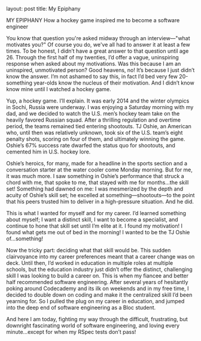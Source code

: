 layout: post
title: My Epiphany

MY EPIPHANY
How a hockey game inspired me to become a software engineer

You know that question you're asked midway through an interview—"what motivates you?" Of course you do, we've all had to answer it at least a few times. To be honest, I didn’t have a great answer to that question until age 26. Through the first half of my twenties, I’d offer a vague, uninspiring response when asked about my motivations. Was this because I am an uninspired, unmotivated person? Good heavens, no! It’s because I just didn’t know the answer. I’m not ashamed to say this, in fact I’d bed very few 20-something year-olds know the nucleus of their motivation. And I didn’t know know mine until I watched a hockey game.

Yup, a hockey game. I’ll explain. It was early 2014 and the winter olympics in Sochi, Russia were underway. I was enjoying a Saturday morning with my dad, and we decided to watch the U.S. men’s hockey team take on the heavily favored Russian squad. After a thrilling regulation and overtime period, the teams remained tied entering shootouts. TJ Oshie, an American who, until then was relatively unknown, took six of the U.S. team’s eight penalty shots, scoring on four of them, and ultimately winning the game. Oshie’s 67% success rate dwarfed the status quo for shootouts, and cemented him in U.S. hockey lore.

Oshie’s heroics, for many, made for a headline in the sports section and a conversation starter at the water cooler come Monday morning. But for me, it was much more. I saw something in Oshie’s performance that struck a chord with me, that spoke to me, that stayed with me for months…the skill set! Something had dawned on me: I was mesmerized by the depth and acuity of Oshie’s skill set; he excelled at something—shootouts—to the point that his peers trusted him to deliver in a high-pressure situation. And he did.

This is what I wanted for myself and for my career. I’d learned something about myself; I want a distinct skill, I want to become a specialist, and continue to hone that skill set until I’m elite at it. I found my motivation! I found what gets me out of bed in the morning! I wanted to be the TJ Oshie of…something!

Now the tricky part: deciding what that skill would be. This sudden clairvoyance into my career preferences meant that a career change was on deck. Until then, I’d worked in education in multiple roles at multiple schools, but the education industry just didn’t offer the distinct, challenging skill I was looking to build a career on. This is when my fiancee and better half recommended software engineering. After several years of hesitantly poking around Codecademy and its ilk on weekends and in my free time, I decided to double down on coding and make it the centralized skill I’d been yearning for. So I pulled the plug on my career in education, and jumped into the deep end of software engineering as a Bloc student.

And here I am today, fighting my way through the difficult, frustrating, but downright fascinating world of software engineering, and loving every minute…except for when my RSpec tests don’t pass! 
